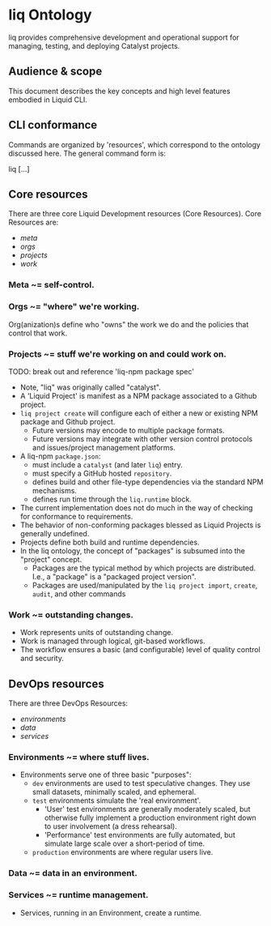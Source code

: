 # liq Ontology

liq provides comprehensive development and operational support for
managing, testing, and deploying Catalyst projects.

## Audience & scope

This document describes the key concepts and high level features embodied in Liquid CLI.

## CLI conformance

Commands are organized by 'resources', which correspond to the ontology discussed here. The general command form is:

  liq <resource> <action> [<target>...]

## Core resources

There are three core Liquid Development resources (Core Resources). Core Resources are:

* _meta_
* _orgs_
* _projects_
* _work_

### Meta ~= self-control.

### Orgs ~= "where" we're working.

Org(anization)s define who "owns" the work we do and the policies that control that work.

### Projects ~= stuff we're working on and could work on.

TODO: break out and reference 'liq-npm package spec'

* Note, "liq" was originally called "catalyst".
* A 'Liquid Project' is manifest as a NPM package associated to a Github project.
* `liq project create` will configure each of either a new or existing NPM package and Github project.
  * Future versions may encode to multiple package formats.
  * Future versions may integrate with other version control protocols and issues/project management platforms.
* A liq-npm `package.json`:
  * must include a `catalyst` (and later `liq`) entry.
  * must specify a GitHub hosted `repository`.
  * defines build and other file-type dependencies via the standard NPM mechanisms.
  * defines run time through the `liq.runtime` block.
* The current implementation does not do much in the way of checking for conformance to requirements.
* The behavior of non-conforming packages blessed as Liquid Projects is generally undefined.
* Projects define both build and runtime dependencies.
* In the liq ontology, the concept of "packages" is subsumed into the "project" concept.
  * Packages are the typical method by which projects are distributed. I.e., a "package" is a "packaged project version".
  * Packages are used/manipulated by the `liq project import`, `create`, `audit`, and other commands

### Work ~= outstanding changes.

* Work represents units of outstanding change.
* Work is managed through logical, git-based workflows.
* The workflow ensures a basic (and configurable) level of quality control and security.

## DevOps resources

There are three DevOps Resources:

* _environments_
* _data_
* _services_

### Environments ~= where stuff lives.

* Environments serve one of three basic "purposes":
  * `dev` environments are used to test speculative changes. They use small datasets, minimally scaled, and ephemeral.
  * `test` environments simulate the 'real environment'.
     * 'User' test environments are generally moderately scaled, but otherwise fully implement a production environment right down to user involvement (a dress rehearsal).
     * 'Performance' test environments are fully automated, but simulate large scale over a short-period of time.
  * `production` environments are where regular users live.

### Data ~= data in an environment.

### Services ~= runtime management.

* Services, running in an Environment, create a runtime.
